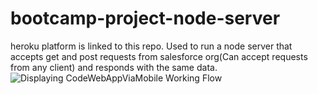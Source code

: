 # bootcamp-project-node-server
heroku platform is linked to this repo. Used to run a node server that accepts get and post requests from salesforce org(Can accept requests from any client) and responds with the same data.
![Displaying CodeWebAppViaMobile Working Flow](https://lh5.googleusercontent.com/gt1pG_wQoWraqdtgqA95ZhQrsTq-zMKE6Btvrh7MIxB7waZEBhGZiBPcbZa4kcADNUs1ecb-W_0vq2KhuN6i=w1920-h902-rw)
